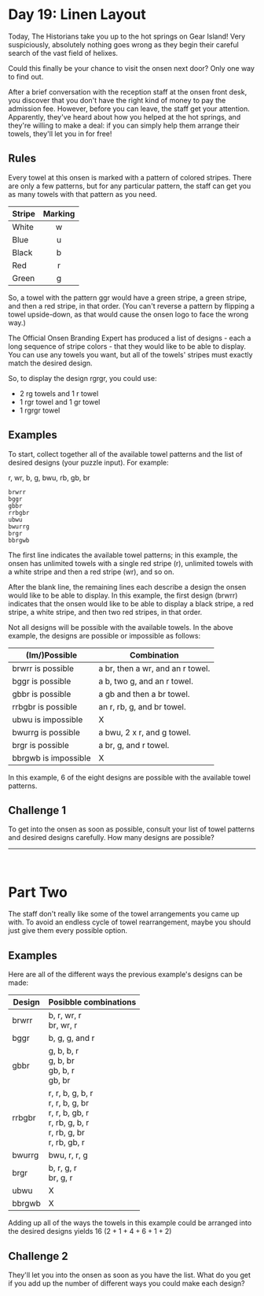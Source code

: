 # Day 19: Linen Layout

Today, The Historians take you up to the hot springs on Gear Island! Very suspiciously, absolutely nothing goes wrong as they begin their careful search of the vast field of helixes.

Could this finally be your chance to visit the onsen next door? Only one way to find out.

After a brief conversation with the reception staff at the onsen front desk, you discover that you don't have the right kind of money to pay the admission fee. However, before you can leave, the staff get your attention. Apparently, they've heard about how you helped at the hot springs, and they're willing to make a deal: if you can simply help them arrange their towels, they'll let you in for free!

## Rules

Every towel at this onsen is marked with a pattern of colored stripes. There are only a few patterns, but for any particular pattern, the staff can get you as many towels with that pattern as you need.

| Stripe | Marking |
|---------------|:-------:|
| White | w |
| Blue | u |
| Black | b |
| Red | r |
| Green | g |

So, a towel with the pattern ggr would have a green stripe, a green stripe, and then a red stripe, in that order. (You can't reverse a pattern by flipping a towel upside-down, as that would cause the onsen logo to face the wrong way.)

The Official Onsen Branding Expert has produced a list of designs - each a long sequence of stripe colors - that they would like to be able to display. You can use any towels you want, but all of the towels' stripes must exactly match the desired design. 

So, to display the design rgrgr, you could use:

- 2 rg towels and 1 r towel
- 1 rgr towel and 1 gr towel
- 1 rgrgr towel

## Examples

To start, collect together all of the available towel patterns and the list of desired designs (your puzzle input). For example:

r, wr, b, g, bwu, rb, gb, br

    brwrr
    bggr
    gbbr
    rrbgbr
    ubwu
    bwurrg
    brgr
    bbrgwb

The first line indicates the available towel patterns; in this example, the onsen has unlimited towels with a single red stripe (r), unlimited towels with a white stripe and then a red stripe (wr), and so on.

After the blank line, the remaining lines each describe a design the onsen would like to be able to display. In this example, the first design (brwrr) indicates that the onsen would like to be able to display a black stripe, a red stripe, a white stripe, and then two red stripes, in that order.

Not all designs will be possible with the available towels. In the above example, the designs are possible or impossible as follows:

| (Im/)Possible | Combination |
|----------|-------------|
| brwrr is possible | a br, then a wr, and an r towel. |
| bggr is possible | a b, two g, and an r towel. |
| gbbr is possible | a gb and then a br towel. |
| rrbgbr is possible | an r, rb, g, and br towel. |
| ubwu is impossible | X |
| bwurrg is possible | a bwu, 2 x r, and g towel. |
| brgr is possible | a br, g, and r towel. |
| bbrgwb is impossible | X |

In this example, 6 of the eight designs are possible with the available towel patterns.

## Challenge 1

To get into the onsen as soon as possible, consult your list of towel patterns and desired designs carefully. How many designs are possible?

<hr><br>

# Part Two

The staff don't really like some of the towel arrangements you came up with. To avoid an endless cycle of towel rearrangement, maybe you should just give them every possible option.

## Examples

Here are all of the different ways the previous example's designs can be made:

| Design | Posibble combinations |
|--------|-----------------------|
| brwrr | b, r, wr, r <br> br, wr, r |
| bggr | b, g, g, and r |
| gbbr | g, b, b, r <br> g, b, br <br> gb, b, r <br> gb, br |
| rrbgbr | r, r, b, g, b, r <br> r, r, b, g, br <br> r, r, b, gb, r <br> r, rb, g, b, r <br> r, rb, g, br <br> r, rb, gb, r |
| bwurrg | bwu, r, r, g |
| brgr | b, r, g, r <br> br, g, r |
| ubwu | X |
| bbrgwb | X |


Adding up all of the ways the towels in this example could be arranged into the desired designs yields $16$ $(2 + 1 + 4 + 6 + 1 + 2)$

## Challenge 2

They'll let you into the onsen as soon as you have the list. What do you get if you add up the number of different ways you could make each design?